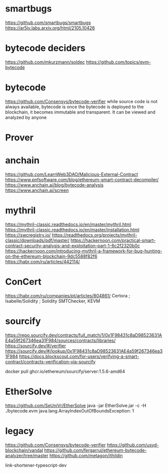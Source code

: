 # smartbugs
https://github.com/smartbugs/smartbugs
https://ar5iv.labs.arxiv.org/html/2105.10426
# bytecode deciders
https://github.com/mkurzmann/soldec
https://github.com/topics/evm-bytecode
# bytecode
https://github.com/Consensys/bytecode-verifier
while source code is not always available, bytecode is
once the bytecode is deployed to the blockchain, 
it becomes immutable and transparent. 
It can be viewed and analyzed by anyone
# Prover

# anchain
https://github.com/LearnWeb3DAO/Malicious-External-Contract
https://www.pnfsoftware.com/blog/ethereum-smart-contract-decompiler/
https://www.anchain.ai/blog/bytecode-analysis
https://www.anchain.ai/screen
# mythril
https://mythril-classic.readthedocs.io/en/master/mythril.html
https://mythril-classic.readthedocs.io/en/master/installation.html
https://swcregistry.io/
https://readthedocs.org/projects/mythril-classic/downloads/pdf/master/
https://hackernoon.com/practical-smart-contract-security-analysis-and-exploitation-part-1-6c2f2320b0c
https://hackernoon.com/introducing-mythril-a-framework-for-bug-hunting-on-the-ethereum-blockchain-9dc5588f82f6
https://habr.com/ru/articles/442114/
# ConCert 
https://habr.com/ru/companies/pt/articles/804861/
Certora ; Isabelle/Solidity ; Solidity SMTChecker, KEVM
# sourcify
https://repo.sourcify.dev/contracts/full_match/1/0x1F98431c8aD98523631AE4a59f267346ea31F984/sources/contracts/libraries/
https://sourcify.dev/#/verifier
https://sourcify.dev/#/lookup/0x1F98431c8aD98523631AE4a59f267346ea31F984
https://docs.blockscout.com/for-users/verifying-a-smart-contract/contracts-verification-via-sourcify

docker pull ghcr.io/ethereum/sourcify/server:1.5.6-amd64

# EtherSolve
https://github.com/SeUniVr/EtherSolve
java -jar EtherSolve.jar -c -H ./bytecode.evm
java.lang.ArrayIndexOutOfBoundsException: 1

# legacy
https://github.com/Consensys/bytecode-verifier
https://github.com/usyd-blockchain/vandal
https://github.com/fergarrui/ethereum-bytecode-analyzer/tree/master
https://github.com/metagon/ithildin

link-shortener-typescript-dev

